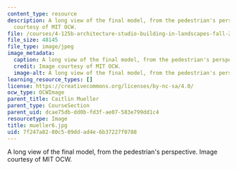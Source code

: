 ```yaml
---
content_type: resource
description: A long view of the final model, from the pedestrian's perspective. Image
  courtesy of MIT OCW.
file: /courses/4-125b-architecture-studio-building-in-landscapes-fall-2005/7f247a8280c509ddad4e6b37227f0788_mueller6.jpg
file_size: 48145
file_type: image/jpeg
image_metadata:
  caption: A long view of the final model, from the pedestrian's perspective.
  credit: Image courtesy of MIT OCW.
  image-alt: A long view of the final model, from the pedestrian's perspectiv
learning_resource_types: []
license: https://creativecommons.org/licenses/by-nc-sa/4.0/
ocw_type: OCWImage
parent_title: Caitlin Mueller
parent_type: CourseSection
parent_uid: dcae75db-dd0b-fd3f-ae07-583e799dd1c4
resourcetype: Image
title: mueller6.jpg
uid: 7f247a82-80c5-09dd-ad4e-6b37227f0788
---
```

A long view of the final model, from the pedestrian's perspective. Image courtesy of MIT OCW.
